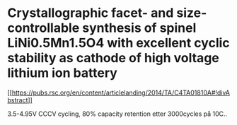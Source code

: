 # Crystallographic facet- and size-controllable synthesis of spinel LiNi0.5Mn1.5O4 with excellent cyclic stability as cathode of high voltage lithium ion battery
[[https://pubs.rsc.org/en/content/articlelanding/2014/TA/C4TA01810A#!divAbstract]]

3.5-4.95V CCCV cycling, 80% capacity retention etter 3000cycles på 10C..
